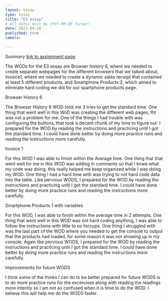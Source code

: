 ```yaml
---
layout: essay
type: essay
title: "E3 essay"
# All dates must be YYYY-MM-DD format!
date: 2022-09-28
published: true
labels:

---
```

<p2>Summary </p2> <a href="https://dport96.github.io/ITM352/morea/060.expressions-operators/experience-preparing-for-WOD.html">link to assignment page</a>

<p>The WODs for the E3 essay are Browser history 6, where we needed to create separate webpages for the different browsers that we talked about, Invoice1, where we needed to create a dynamic sales receipt that contained at least 5 different products, and Smartphone Products 2, which aimed to eliminate hard coding we did for our spartphone products page.</p>

<p>Browser History 6</p>

<p>The Browser History 6 WOD took me 3 tries to get the standard time. One thing that went well in this WoD was creating the different web pages, tht was not a problem for me. One of the things I had trouble with was configuring the buttons, that took a decent chunk of my time to figure out. I prepared for the WOD by reading the instructions and practicing until I got the standard time. I could have done better by doing more practice runs and reading the instructions more carefully. </p>

<p>Invoice 1</p>

<p> For this WOD I was able to finish within the Average time. One thing that that went well for me in this WOD was adding in comments so that I knwe what my code was doing, this really helped me keep organized while I was doing my WOD. One thing I had a hard time with was trying to not hard code data into the table. Like pervious WODS, I prepared for the WOD by reading the instructions and practicing until I got the standard time. I could have done better by doing more practice runs and reading the instructions more carefully.</p>

<p>Smartphone Products 1 with variables</p>

<p> For this WOD, I was able to finish within the average time in 2 attempts. One thing that went well in this WOD was not hard coding anything, I was able to follow the instructions with little to no hiccups. One thing I struggled with was the last part of the WOD where you needed to get the console to output that the products had loaded, for some reason it was not showing up in my console. Again like pervious WODS, I prepared for the WOD by reading the instructions and practicing until I got the standard time. I could have done better by doing more practice runs and reading the instructions more carefully.</p>

<p>Improvements for future WODS</p>

<p>I think some of the thinks I can do to be better prepared for future WODS is to do more practice runs for the excercises along with reading the readings more intently so I am not as confused when it is time to do the WOD. I believe this will help me do the WODS faster.</p>
  



